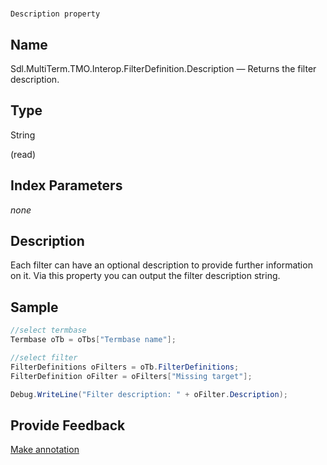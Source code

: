 

# 
    Description property



## Name

Sdl.MultiTerm.TMO.Interop.FilterDefinition.Description —          Returns the filter description.



## Type

String

(read)



## Index Parameters
*none*


## Description



Each filter can have an optional description to provide further information on it. Via this property you can output the filter description string.



## Sample


```cs
//select termbase
Termbase oTb = oTbs["Termbase name"];

//select filter
FilterDefinitions oFilters = oTb.FilterDefinitions;
FilterDefinition oFilter = oFilters["Missing target"];

Debug.WriteLine("Filter description: " + oFilter.Description);
```



## Provide Feedback

[Make annotation](mailto:sdk-feedback@sdl.com&amp;subject=Reference%20for%20Sdl.MultiTerm.TMO.Interop.FilterDefinition.Description)

